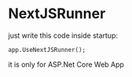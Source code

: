 # NextJSRunner
just write this code inside startup:

`app.UseNextJSRunner();`

it is only for ASP.Net Core Web App
